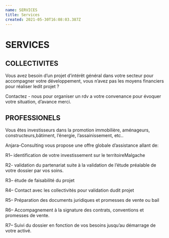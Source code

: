 ```yaml
---
name: SERVICES
title: Services
created: 2021-05-30T16:08:03.387Z
---
```

# SERVICES

## COLLECTIVITES

Vous avez besoin d’un projet d’intérêt général dans votre secteur pour accompagner votre développement, vous n’avez pas les moyens financiers pour réaliser ledit projet ?

Contactez - nous pour organiser un rdv a votre convenance pour évoquer votre situation, d’avance merci.

## PROFESSIONELS

Vous êtes investisseurs dans la promotion immobilière, aménageurs, constructeurs,bâtiment, l’éner​gie, l’assainissement, etc..

Anjara-Consulting vous propose une offre globale d’assistance allant de:

R1​– identification de votre investissement sur le territoire ​​Malgache

R2​- validation du partenariat suite à la validation de l’étude préalable de votre dossier par vos soins.

R3​– étude de faisabilité du projet

R4​– Contact avec les collectivités pour validation dudit projet

R5​– Préparation des documents juridiques et promesses de vente ou bail

R6​– Accompagnement à la signature des contrats, conventions et promesses de vente.

R7​– Suivi du dossier en fonction de vos besoins jusqu’au démarrage de votre activé.